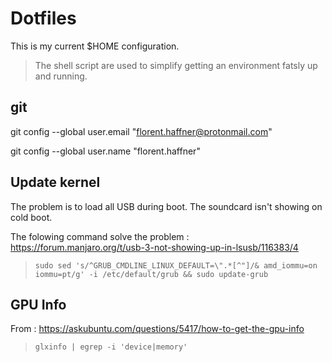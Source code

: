 # Dotfiles

This is my current $HOME configuration.

> The shell script are used to simplify getting an environment fatsly up and running.

## git

git config --global user.email "florent.haffner@protonmail.com"

git config --global user.name "florent.haffner"

## Update kernel
 
The problem is to load all USB during boot. The soundcard isn't showing on cold boot.
 
The folowing command solve the problem :  https://forum.manjaro.org/t/usb-3-not-showing-up-in-lsusb/116383/4
 
> `sudo sed 's/^GRUB_CMDLINE_LINUX_DEFAULT=\".*[^"]/& amd_iommu=on iommu=pt/g' -i /etc/default/grub && sudo update-grub`

## GPU Info

From : https://askubuntu.com/questions/5417/how-to-get-the-gpu-info

> `glxinfo | egrep -i 'device|memory'`

